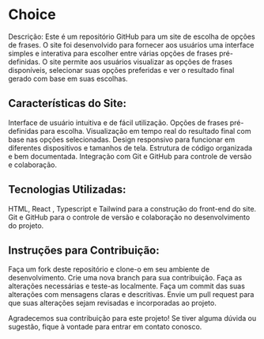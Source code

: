 # Choice

Descrição:
Este é um repositório GitHub para um site de escolha de opções de frases. O site foi desenvolvido para fornecer aos usuários uma interface simples e interativa para escolher entre várias opções de frases pré-definidas. O site permite aos usuários visualizar as opções de frases disponíveis, selecionar suas opções preferidas e ver o resultado final gerado com base em suas escolhas.

## Características do Site:

Interface de usuário intuitiva e de fácil utilização.
Opções de frases pré-definidas para escolha.
Visualização em tempo real do resultado final com base nas opções selecionadas.
Design responsivo para funcionar em diferentes dispositivos e tamanhos de tela.
Estrutura de código organizada e bem documentada.
Integração com Git e GitHub para controle de versão e colaboração.

## Tecnologias Utilizadas:

HTML, React , Typescript e Tailwind para a construção do front-end do site.
Git e GitHub para o controle de versão e colaboração no desenvolvimento do projeto.

## Instruções para Contribuição:

Faça um fork deste repositório e clone-o em seu ambiente de desenvolvimento.
Crie uma nova branch para sua contribuição.
Faça as alterações necessárias e teste-as localmente.
Faça um commit das suas alterações com mensagens claras e descritivas.
Envie um pull request para que suas alterações sejam revisadas e incorporadas ao projeto.

Agradecemos sua contribuição para este projeto! Se tiver alguma dúvida ou sugestão, fique à vontade para entrar em contato conosco.

